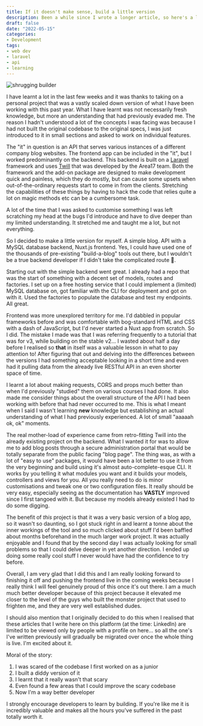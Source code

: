 ```yaml
---
title: If it doesn't make sense, build a little version
description: Been a while since I wrote a longer article, so here's a longer article explaining what it is I have been doing. Basically levelling up a bit. Learning to build and building to learn!
draft: false
date: "2022-05-15"
categories:
- Development
tags:
- web dev
- laravel
- api
- learning
---
```


![shrugging builder](/images/build-a-little-version.png)

I have learnt a lot in the last few weeks and it was thanks to taking on a personal project that was a vastly scaled down version of what I have been working with this past year. What I have learnt was not necessarily fresh knowledge, but more an understanding that had previously evaded me. The reason I hadn't understood a lot of the concepts I was facing was because I had not built the original codebase to the original specs, I was just introduced to it in small sections and asked to work on individual features.

The "it" in question is an API that serves various instances of a different company blog websites. The frontend app can be included in the "it", but I worked predominantly on the backend. This backend is built on a [Laravel](https://laravel.com/) framework and uses [Twill](https://twill.io/) that was developed by the Area17 team. Both the framework and the add-on package are designed to make development quick and painless, which they do mostly, but can cause some upsets when out-of-the-ordinary requests start to come in from the clients. Stretching the capabilities of these things by having to hack the code that relies quite a lot on magic methods etc can be a cumbersome task.

A lot of the time that I was asked to customise something I was left scratching my head at the bugs I'd introduce and have to dive deeper than my limited understanding. It stretched me and taught me a lot, but not everything.

So I decided to make a little version for myself. A simple blog. API with a MySQL database backend, Nuxt.js frontend. Yes, I could have used one of the thousands of pre-existing "build-a-blog" tools out there, but I wouldn't be a true backend developer if I didn't take the complicated route 😬.

Starting out with the simple backend went great. I already had a repo that was the start of something with a decent set of models, routes and factories. I set up on a free hosting service that I could implement a (limited) MySQL database on, got familiar with the CLI for deployment and got on with it. Used the factories to populate the database and test my endpoints. All great.

Frontend was more unexplored territory for me. I'd dabbled in popular frameworks before and was comfortable with bog-standard HTML and CSS with a dash of JavaScript, but I'd never started a Nuxt app from scratch. So I did. The mistake I made was that I was referring frequently to a tutorial that was for v3, while building on the stable v2... I wasted about half a day before I realised so **that** in itself was a valuable lesson in what to pay attention to! After figuring that out and delving into the differences between the versions I had something acceptable looking in a short time and even had it pulling data from the already live RESTful API in an even shorter space of time.

I learnt a lot about making requests, CORS and props much better than when I'd previously "studied" them on various courses I had done. It also made me consider things about the overall structure of the API I had been working with before that had never occurred to me. This is what I meant when I said I wasn't learning **new** knowledge but establishing an actual understanding of what I had previously experienced. A lot of small "aaaaah ok, ok" moments.

The real mother-load of experience came from retro-fitting Twill into the already existing project on the backend. What I wanted it for was to allow me to add blog posts through a secure administration portal that would be totally separate from the public facing "blog page". The thing was, as with a lot of "easy to use" packages, it would have been a lot better to use it from the very beginning and build using it's almost auto-complete-esque CLI. It works by you telling it what modules you want and it builds your models, controllers and views for you. All you really need to do is minor customisations and tweak one or two configuration files. It really should be very easy, especially seeing as the documentation has **VASTLY** improved since I first tangoed with it. But because my models already existed I had to do some digging.

The benefit of *this* project is that it was a very basic version of a blog app, so it wasn't so daunting, so I got stuck right in and learnt a tonne about the inner workings of the tool and so much clicked about stuff I'd been baffled about months beforehand in the much larger work project. It was actually enjoyable and I found that by the second day I was actually looking for small problems so that I could delve deeper in yet another direction. I ended up doing some really cool stuff I never would have had the confidence to try before.

Overall, I am very glad that I did this and I am really looking forward to finishing it off and pushing the frontend live in the coming weeks because I really think I will feel genuinely proud of this once it's out there. I am a much much better developer because of this project because it elevated me closer to the level of the guys who built the monster project that used to frighten me, and they are very well established dudes.

I should also mention that I originally decided to do this when I realised that these articles that I write here on this platform (at the time: LinkedIn) are limited to be viewed only by people with a profile on here... so all the one's I've written previously will gradually be migrated over once the whole thing is live. I'm excited about it.

Moral of the story:

1. I was scared of the codebase I first worked on as a junior
1. I built a diddy version of it
1. I learnt that it really wasn't that scary
1. Even found a few areas that I could improve the scary codebase
1. Now I'm a way better developer

I strongly encourage developers to learn by building. If you're like me it is incredibly valuable and makes all the hours you've suffered in the past totally worth it.
